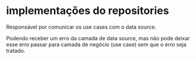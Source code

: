 # implementações do repositories

Responsável por comunicar os use cases com o data source.

Podendo receber um erro da camada de data source, mas não pode deixar esse erro passar para camada de negócio (use case) sem que o erro seja tratado.
